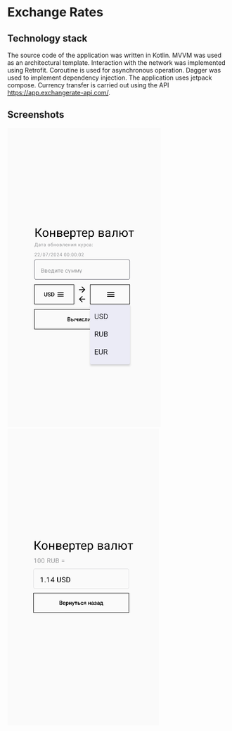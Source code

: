 # Exchange Rates
## Technology stack
The source code of the application was written in Kotlin. MVVM was used as an architectural template. Interaction with the network was implemented using Retrofit. Coroutine is used for asynchronous operation. Dagger was used to implement dependency injection. The application uses jetpack compose.
Currency transfer is carried out using the API https://app.exchangerate-api.com/.
## Screenshots
![](screenshots/mainmenu.png)
![](screenshots/resultmenu.png)